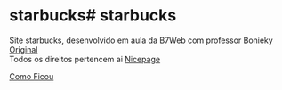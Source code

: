 # starbucks# starbucks
Site starbucks, desenvolvido em aula da B7Web com professor Bonieky</br>
<a href="https://nicepage.com/html-templates/preview/starbucks-coffee-17223?device=desktop">Original</a></br>
Todos os direitos pertencem ai <a href="https://nicepage.com/">Nicepage</a></br>


<a href="https://github.com/RodRS29/starbucks/index.html">Como Ficou</a>
